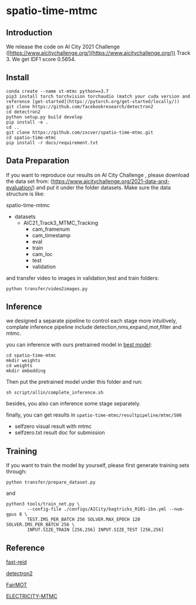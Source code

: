 # spatio-time-mtmc

## Introduction

We release the code on AI City 2021 Challenge ([https://www.aicitychallenge.org/](https://www.aicitychallenge.org/)) Track 3. We get IDF1 score  0.5654.

## Install

```
conda create --name st-mtmc python==3.7
pip3 install torch torchvision torchaudio (match your cuda version and reference [get-started](https://pytorch.org/get-started/locally/))
git clone https://github.com/facebookresearch/detectron2
cd detectron2
python setup.py build develop
pip install -e .
cd ..
git clone https://github.com/zxcver/spatio-time-mtmc.git
cd spatio-time-mtmc
pip install -r docs/requirement.txt
```

## Data Preparation

If you want to reproduce our results on AI City Challenge , please download the data set from: (https://www.aicitychallenge.org/2021-data-and-evaluation/) and put it under the folder datasets. Make sure the data structure is like:

spatio-time-mtmc

* datasets
  * AIC21_Track3_MTMC_Tracking
    * cam_framenum
    * cam_timestamp
    * eval
    * train
    * cam_loc
    * test
    * validation

and transfer video to images in validation,test and train folders:

```
python transfer/video2images.py
```

## Inference

we  designed a separate pipeline to control each stage more intuitively, complate inference pipeline include detection,nms,expand,mot,filter and mtmc.

you can inference with ours pretrained model in [best model](https://drive.google.com/file/d/1F_Qw_J9OFZ8NZpUqkVlcbOA8eXFw8SNW/view?usp=sharing):

```
cd spatio-time-mtmc
mkdir weights
cd weights
mkdir embedding
```

Then put the pretrained model under this folder and run:

```
sh script/allin/complete_inference.sh
```

besides, you also can inference some stage separately.

finally, you can get results in `spatio-time-mtmc/resultpipeline/mtmc/S06`

* selfzero  visual result with mtmc
* selfzero.txt  result doc for submission

## Training

If you want to train the model by yourself, please first generate training sets through:

```
python transfer/prepare_dataset.py
```

and

```
python3 tools/train_net.py \
        --config-file ./configs/AICity/bagtricks_R101-ibn.yml --num-gpus 8 \
        TEST.IMS_PER_BATCH 256 SOLVER.MAX_EPOCH 120 SOLVER.IMS_PER_BATCH 256 \
        INPUT.SIZE_TRAIN [256,256] INPUT.SIZE_TEST [256,256] 
```

## Reference

[fast-reid](https://github.com/JDAI-CV/fast-reid)

[detectron2](https://github.com/facebookresearch/detectron2)

[FairMOT](https://github.com/ifzhang/FairMOT)

[ELECTRICITY-MTMC](https://github.com/KevinQian97/ELECTRICITY-MTMC)
